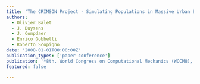 ```yaml
---
title: 'The CRIMSON Project - Simulating Populations in Massive Urban Environments'
authors:
  - Olivier Balet
  - J. Duysens
  - J. Compdaer
  - Enrico Gobbetti
  - Roberto Scopigno
date: '2008-01-01T00:00:00Z'
publication_types: ['paper-conference']
publication: '*8th. World Congress on Computational Mechanics (WCCM8), June 30 – July 5, 2008, Venice, Italy*'
featured: false

---
```

